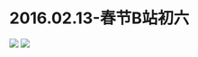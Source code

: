 # 2016.02.13-春节B站初六
![](https://bilicoverimg.github.io/2016/2016.02.13-春节B站初六.jpg)
![](https://bilicoverimg.github.io/2016/2016.02.13-春节初六%28平板截图%29.jpg)
